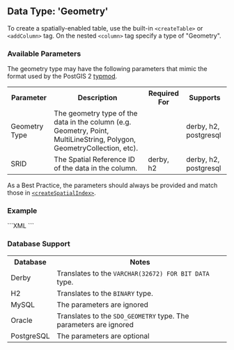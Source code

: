 Data Type: 'Geometry'
------------------------------------

To create a spatially-enabled table, use the built-in <code>&lt;createTable></code> or 
<code>&lt;addColumn></code> tag.  On the nested <code>&lt;column></code> tag specify a type of
"Geometry".

<h3>Available Parameters</h3>
The geometry type may have the following parameters that mimic the format used by the PostGIS 2 
<a href="http://boundlessgeo.com/2012/03/postgis-2-0-new-features-typmod/">typmod</a>.
<table>
   <tr>
      <th>Parameter</th>
      <th>Description</th>
      <th>Required For</th>
      <th>Supports</th>
   </tr>
   <tr>
      <td>Geometry Type</td>
      <td>The geometry type of the data in the column (e.g. Geometry, Point, MultiLineString, 
      Polygon, GeometryCollection, etc).</td>
      <td></td>
      <td>derby, h2, postgresql</td>
   </tr>
   <tr>
      <td>SRID</td>
      <td>The Spatial Reference ID of the data in the column.</td>
      <td>derby, h2</td>
      <td>derby, h2, postgresql</td>
   </tr>
</table>
As a Best Practice, the parameters should always be provided and match those in
<a href="create_spatial_index.html"><code>&lt;createSpatialIndex></code></a>.

<h3>Example</h3>
```XML
<changeSet id="1" author="bob">
   <addColumn tableName="home">
      <column name="location" type="geometry(Point, 4326)"/>
   </addColumn>
</changeSet>
```

<h3>Database Support</h3>

<table>
   <tr>
      <th>Database</th>
      <th>Notes</th>
   </tr>
   <tr>
      <td>Derby</td>
      <td>Translates to the <code>VARCHAR(32672) FOR BIT DATA</code> type.</td>
   </tr>
   <tr>
      <td>H2</td>
      <td>Translates to the <code>BINARY</code> type.</td>
   </tr>
   <tr>
      <td>MySQL</td>
      <td>The parameters are ignored</td>
   </tr>
   <tr>
      <td>Oracle</td>
      <td>Translates to the <code>SDO_GEOMETRY</code> type.  The parameters are ignored</td>
   </tr>
   <tr>
      <td>PostgreSQL</td>
      <td>The parameters are optional</td>
   </tr>
</table>
